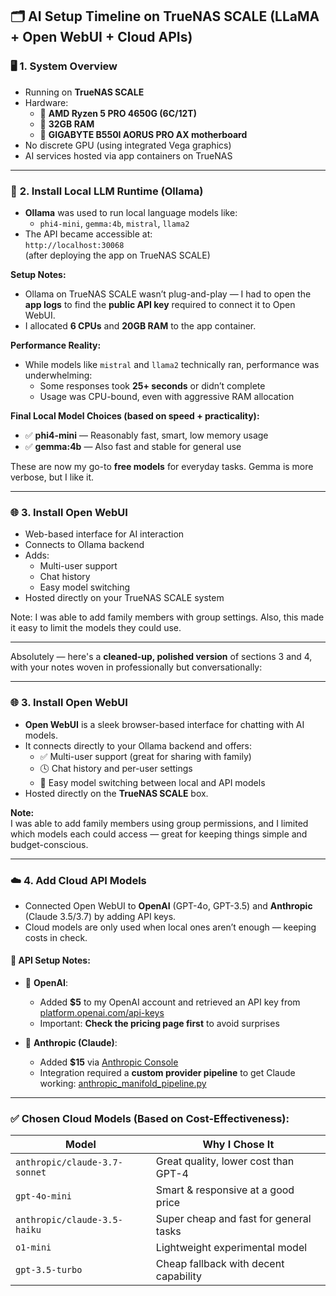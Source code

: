 ## 🗂️ AI Setup Timeline on TrueNAS SCALE (LLaMA + Open WebUI + Cloud APIs)

### 🖥️ **1. System Overview**
- Running on **TrueNAS SCALE**
- Hardware:
  - 🧠 **AMD Ryzen 5 PRO 4650G (6C/12T)**
  - 💾 **32GB RAM**
  - 🧩 **GIGABYTE B550I AORUS PRO AX motherboard**
- No discrete GPU (using integrated Vega graphics)
- AI services hosted via app containers on TrueNAS

---

### 🧠 **2. Install Local LLM Runtime (Ollama)**
- **Ollama** was used to run local language models like:
  - `phi4-mini`, `gemma:4b`, `mistral`, `llama2`
- The API became accessible at:  
  `http://localhost:30068`  
  (after deploying the app on TrueNAS SCALE)

**Setup Notes:**
- Ollama on TrueNAS SCALE wasn’t plug-and-play — I had to open the **app logs** to find the **public API key** required to connect it to Open WebUI.
- I allocated **6 CPUs** and **20GB RAM** to the app container.

**Performance Reality:**
- While models like `mistral` and `llama2` technically ran, performance was underwhelming:
  - Some responses took **25+ seconds** or didn’t complete
  - Usage was CPU-bound, even with aggressive RAM allocation

**Final Local Model Choices (based on speed + practicality):**
- ✅ **phi4-mini** — Reasonably fast, smart, low memory usage
- ✅ **gemma:4b** — Also fast and stable for general use

These are now my go-to **free models** for everyday tasks.  Gemma is more verbose, but I like it.

---

### 🌐 **3. Install Open WebUI**
- Web-based interface for AI interaction
- Connects to Ollama backend
- Adds:
  - Multi-user support
  - Chat history
  - Easy model switching
- Hosted directly on your TrueNAS SCALE system

Note:  I was able to add family members with group settings.  Also, this made it easy to limit the models they could use.

---
Absolutely — here's a **cleaned-up, polished version** of sections 3 and 4, with your notes woven in professionally but conversationally:

---

### 🌐 **3. Install Open WebUI**
- **Open WebUI** is a sleek browser-based interface for chatting with AI models.
- It connects directly to your Ollama backend and offers:
  - ✅ Multi-user support (great for sharing with family)
  - 🕓 Chat history and per-user settings
  - 🔀 Easy model switching between local and API models
- Hosted directly on the **TrueNAS SCALE** box.

**Note:**  
I was able to add family members using group permissions, and I limited which models each could access — great for keeping things simple and budget-conscious.

---

### ☁️ **4. Add Cloud API Models**
- Connected Open WebUI to **OpenAI** (GPT-4o, GPT-3.5) and **Anthropic** (Claude 3.5/3.7) by adding API keys.
- Cloud models are only used when local ones aren’t enough — keeping costs in check.

#### 🔐 API Setup Notes:
- 🧠 **OpenAI**:
  - Added **$5** to my OpenAI account and retrieved an API key from [platform.openai.com/api-keys](https://platform.openai.com/api-keys)
  - Important: **Check the pricing page first** to avoid surprises

- 🤖 **Anthropic (Claude)**:
  - Added **$15** via [Anthropic Console](https://console.anthropic.com/dashboard)
  - Integration required a **custom provider pipeline** to get Claude working:
    [anthropic_manifold_pipeline.py](https://raw.githubusercontent.com/justinh-rahb/open-webui-pipelines/6cdac4f4d1947e4bcf1e96a89d4989860871ccfb/examples/pipelines/providers/anthropic_manifold_pipeline.py)

---

### ✅ Chosen Cloud Models (Based on Cost-Effectiveness):

| Model                       | Why I Chose It                           |
|----------------------------|------------------------------------------|
| `anthropic/claude-3.7-sonnet` | Great quality, lower cost than GPT-4     |
| `gpt-4o-mini`              | Smart & responsive at a good price       |
| `anthropic/claude-3.5-haiku` | Super cheap and fast for general tasks   |
| `o1-mini`                  | Lightweight experimental model           |
| `gpt-3.5-turbo`            | Cheap fallback with decent capability    |
